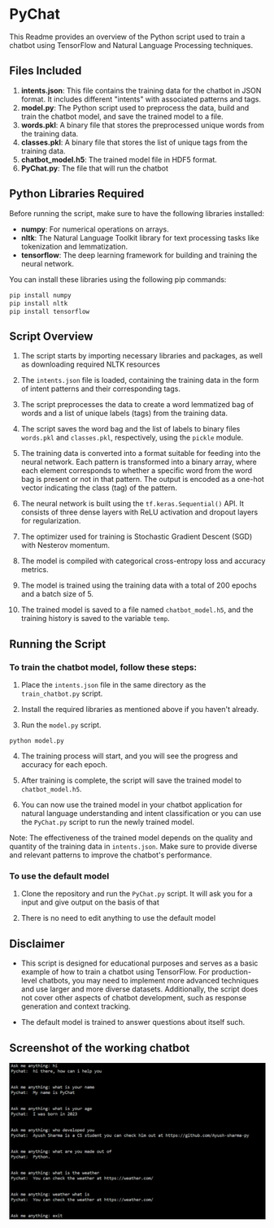 # PyChat

This Readme provides an overview of the Python script used to train a chatbot using TensorFlow and Natural Language Processing techniques.

## Files Included

1. **intents.json**: This file contains the training data for the chatbot in JSON format. It includes different "intents" with associated patterns and tags.
2. **model.py**: The Python script used to preprocess the data, build and train the chatbot model, and save the trained model to a file.
3. **words.pkl**: A binary file that stores the preprocessed unique words from the training data.
4. **classes.pkl**: A binary file that stores the list of unique tags from the training data.
5. **chatbot_model.h5**: The trained model file in HDF5 format.
4. **PyChat.py**: The file that will run the chatbot

## Python Libraries Required

Before running the script, make sure to have the following libraries installed:

- **numpy**: For numerical operations on arrays.
- **nltk**: The Natural Language Toolkit library for text processing tasks like tokenization and lemmatization.
- **tensorflow**: The deep learning framework for building and training the neural network.

You can install these libraries using the following pip commands:

```
pip install numpy
pip install nltk
pip install tensorflow
```

## Script Overview

1. The script starts by importing necessary libraries and packages, as well as downloading required NLTK resources 

2. The `intents.json` file is loaded, containing the training data in the form of intent patterns and their corresponding tags.

3. The script preprocesses the data to create a word lemmatized bag of words and a list of unique labels (tags) from the training data.

4. The script saves the word bag and the list of labels to binary files `words.pkl` and `classes.pkl`, respectively, using the `pickle` module.

5. The training data is converted into a format suitable for feeding into the neural network. Each pattern is transformed into a binary array, where each element corresponds to whether a specific word from the word bag is present or not in that pattern. The output is encoded as a one-hot vector indicating the class (tag) of the pattern.

6. The neural network is built using the `tf.keras.Sequential()` API. It consists of three dense layers with ReLU activation and dropout layers for regularization.

7. The optimizer used for training is Stochastic Gradient Descent (SGD) with Nesterov momentum.

8. The model is compiled with categorical cross-entropy loss and accuracy metrics.

9. The model is trained using the training data with a total of 200 epochs and a batch size of 5.

10. The trained model is saved to a file named `chatbot_model.h5`, and the training history is saved to the variable `temp`.

## Running the Script

### To train the chatbot model, follow these steps:

1. Place the `intents.json` file in the same directory as the `train_chatbot.py` script.

2. Install the required libraries as mentioned above if you haven't already.

3. Run the `model.py` script.

```
python model.py
```

4. The training process will start, and you will see the progress and accuracy for each epoch.

5. After training is complete, the script will save the trained model to `chatbot_model.h5`.

6. You can now use the trained model in your chatbot application for natural language understanding and intent classification or you can use the `PyChat.py` script to run the newly trained model.

Note: The effectiveness of the trained model depends on the quality and quantity of the training data in `intents.json`. Make sure to provide diverse and relevant patterns to improve the chatbot's performance.

### To use the default model

1. Clone the repository and run the `PyChat.py` script. It will ask you for a input and give output on the basis of that

2. There is no need to edit anything to use the default model

## Disclaimer

- This script is designed for educational purposes and serves as a basic example of how to train a chatbot using TensorFlow. For production-level chatbots, you may need to implement more advanced techniques and use larger and more diverse datasets. Additionally, the script does not cover other aspects of chatbot development, such as response generation and context tracking.

- The default model is trained to answer questions about itself such.


## Screenshot of the working chatbot

![Alt text](image.png)